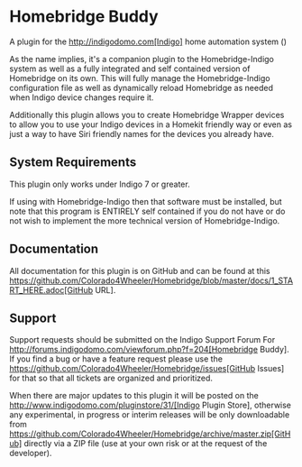 Homebridge Buddy
==========

A plugin for the http://indigodomo.com[Indigo] home automation system ()

As the name implies, it's a companion plugin to the Homebridge-Indigo system as well as a fully integrated and self contained version of Homebridge on its own.  This will fully manage the Homebridge-Indigo configuration file as well as dynamically reload Homebridge as needed when Indigo device changes require it.

Additionally this plugin allows you to create Homebridge Wrapper devices to allow you to use your Indigo devices in a Homekit friendly way or even as just a way to have Siri friendly names for the devices you already have.

System Requirements
---------------

This plugin only works under Indigo 7 or greater.  

If using with Homebridge-Indigo then that software must be installed, but note that this program is ENTIRELY self contained if you do not have or do not wish to implement the more technical version of Homebridge-Indigo.

Documentation
---------------

All documentation for this plugin is on GitHub and can be found at this https://github.com/Colorado4Wheeler/Homebridge/blob/master/docs/1_START_HERE.adoc[GitHub URL].

Support
---------------

Support requests should be submitted on the Indigo Support Forum For http://forums.indigodomo.com/viewforum.php?f=204[Homebridge Buddy].  If you find a bug or have a feature request please use the https://github.com/Colorado4Wheeler/Homebridge/issues[GitHub Issues] for that so that all tickets are organized and prioritized.

When there are major updates to this plugin it will be posted on the http://www.indigodomo.com/pluginstore/31/[Indigo Plugin Store], otherwise any experimental, in progress or interim releases will be only downloadable from https://github.com/Colorado4Wheeler/Homebridge/archive/master.zip[GitHub] directly via a ZIP file (use at your own risk or at the request of the developer).